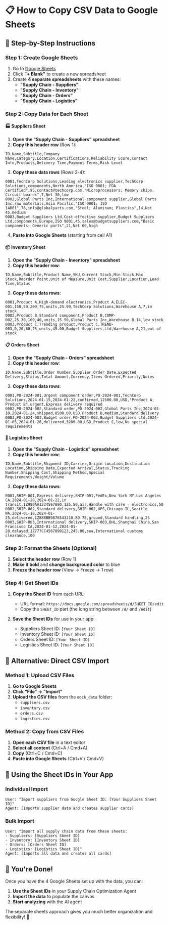 # 📋 How to Copy CSV Data to Google Sheets

## 🚀 **Step-by-Step Instructions**

### **Step 1: Create Google Sheets**

1. Go to [Google Sheets](https://sheets.google.com)
2. Click **"+ Blank"** to create a new spreadsheet
3. Create **4 separate spreadsheets** with these names:
   - **"Supply Chain - Suppliers"**
   - **"Supply Chain - Inventory"**
   - **"Supply Chain - Orders"**
   - **"Supply Chain - Logistics"**

### **Step 2: Copy Data for Each Sheet**

#### **🏭 Suppliers Sheet**

1. **Open the "Supply Chain - Suppliers" spreadsheet**
2. **Copy this header row** (Row 1):
```
ID,Name,Subtitle,Company Name,Category,Location,Certifications,Reliability Score,Contact Info,Products,Delivery Time,Payment Terms,Risk Level
```

3. **Copy these data rows** (Rows 2-4):
```
0001,TechCorp Solutions,Leading electronics supplier,TechCorp Solutions,components,North America,"ISO 9001; FDA Certified",95,contact@techcorp.com,"Microprocessors; Memory chips; Circuit boards",7,Net 30,low
0002,Global Parts Inc,International component supplier,Global Parts Inc,raw materials,Asia Pacific,"ISO 9001; ISO 14001",78,info@globalparts.com,"Steel; Aluminum; Plastics",14,Net 45,medium
0003,Budget Suppliers Ltd,Cost-effective supplier,Budget Suppliers Ltd,components,Europe,ISO 9001,45,sales@budgetsuppliers.com,"Basic components; Generic parts",21,Net 60,high
```

4. **Paste into Google Sheets** (starting from cell A1)

#### **📦 Inventory Sheet**

1. **Open the "Supply Chain - Inventory" spreadsheet**
2. **Copy this header row**:
```
ID,Name,Subtitle,Product Name,SKU,Current Stock,Min Stock,Max Stock,Reorder Point,Unit of Measure,Unit Cost,Supplier,Location,Lead Time,Status
```

3. **Copy these data rows**:
```
0001,Product A,High-demand electronics,Product A,ELEC-001,150,50,200,75,units,25.99,TechCorp Solutions,Warehouse A,7,in stock
0002,Product B,Standard component,Product B,COMP-002,25,30,100,40,units,15.50,Global Parts Inc,Warehouse B,14,low stock
0003,Product C,Trending product,Product C,TREND-003,0,20,80,25,units,45.00,Budget Suppliers Ltd,Warehouse A,21,out of stock
```

#### **📋 Orders Sheet**

1. **Open the "Supply Chain - Orders" spreadsheet**
2. **Copy this header row**:
```
ID,Name,Subtitle,Order Number,Supplier,Order Date,Expected Delivery,Status,Total Amount,Currency,Items Ordered,Priority,Notes
```

3. **Copy these data rows**:
```
0001,PO-2024-001,Urgent component order,PO-2024-001,TechCorp Solutions,2024-01-15,2024-01-22,confirmed,12500.00,USD,"Product A; Product B",urgent,Express delivery required
0002,PO-2024-002,Standard order,PO-2024-002,Global Parts Inc,2024-01-10,2024-01-24,shipped,8500.00,USD,Product B,medium,Standard delivery
0003,PO-2024-003,Budget order,PO-2024-003,Budget Suppliers Ltd,2024-01-05,2024-01-26,delivered,3200.00,USD,Product C,low,No special requirements
```

#### **🚚 Logistics Sheet**

1. **Open the "Supply Chain - Logistics" spreadsheet**
2. **Copy this header row**:
```
ID,Name,Subtitle,Shipment ID,Carrier,Origin Location,Destination Location,Shipping Date,Expected Arrival,Status,Tracking Number,Shipping Cost,Shipping Method,Special Requirements,Weight/Volume
```

3. **Copy these data rows**:
```
0001,SHIP-001,Express delivery,SHIP-001,FedEx,New York NY,Los Angeles CA,2024-01-20,2024-01-22,in transit,1Z999AA1234567890,125.50,air,Handle with care - electronics,50
0002,SHIP-002,Standard delivery,SHIP-002,UPS,Chicago IL,Seattle WA,2024-01-18,2024-01-25,delivered,1Z888BB9876543210,89.75,ground,Standard handling,25
0003,SHIP-003,International delivery,SHIP-003,DHL,Shanghai China,San Francisco CA,2024-01-12,2024-01-28,delayed,1Z777CC4567890123,245.00,sea,International customs clearance,100
```

### **Step 3: Format the Sheets (Optional)**

1. **Select the header row** (Row 1)
2. **Make it bold** and **change background color** to blue
3. **Freeze the header row** (View → Freeze → 1 row)

### **Step 4: Get Sheet IDs**

1. **Copy the Sheet ID** from each URL:
   - URL format: `https://docs.google.com/spreadsheets/d/SHEET_ID/edit`
   - Copy the `SHEET_ID` part (the long string between `/d/` and `/edit`)

2. **Save the Sheet IDs** for use in your app:
   - Suppliers Sheet ID: `[Your Sheet ID]`
   - Inventory Sheet ID: `[Your Sheet ID]`
   - Orders Sheet ID: `[Your Sheet ID]`
   - Logistics Sheet ID: `[Your Sheet ID]`

## 🎯 **Alternative: Direct CSV Import**

### **Method 1: Upload CSV Files**
1. **Go to Google Sheets**
2. **Click "File" → "Import"**
3. **Upload the CSV files** from the `mock_data` folder:
   - `suppliers.csv`
   - `inventory.csv`
   - `orders.csv`
   - `logistics.csv`

### **Method 2: Copy from CSV Files**
1. **Open each CSV file** in a text editor
2. **Select all content** (Ctrl+A / Cmd+A)
3. **Copy** (Ctrl+C / Cmd+C)
4. **Paste into Google Sheets** (Ctrl+V / Cmd+V)

## 🔧 **Using the Sheet IDs in Your App**

### **Individual Import**
```
User: "Import suppliers from Google Sheet ID: [Your Suppliers Sheet ID]"
Agent: [Imports supplier data and creates supplier cards]
```

### **Bulk Import**
```
User: "Import all supply chain data from these sheets:
- Suppliers: [Suppliers Sheet ID]
- Inventory: [Inventory Sheet ID]
- Orders: [Orders Sheet ID]
- Logistics: [Logistics Sheet ID]"
Agent: [Imports all data and creates all cards]
```

## 🎉 **You're Done!**

Once you have the 4 Google Sheets set up with the data, you can:
1. **Use the Sheet IDs** in your Supply Chain Optimization Agent
2. **Import the data** to populate the canvas
3. **Start analyzing** with the AI agent

The separate sheets approach gives you much better organization and flexibility! 🚀
